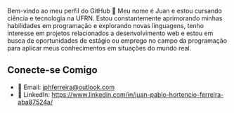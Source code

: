 Bem-vindo ao meu perfil do GitHub 👋
Meu nome é Juan e estou cursando ciência e tecnologia na UFRN. Estou constantemente aprimorando minhas habilidades em programação e explorando novas linguagens, tenho interesse em projetos relacionados a desenvolvimento web e estou em busca de oportunidades de estágio ou emprego no campo da programação para aplicar meus conhecimentos em situações do mundo real.

## Conecte-se Comigo

- 📧 Email: jphferreira@outlook.com
- 💼 LinkedIn: https://www.linkedin.com/in/juan-pablo-hortencio-ferreira-aba87524a/

<!---
juanphf/juanphf is a ✨ special ✨ repository because its `README.md` (this file) appears on your GitHub profile.
You can click the Preview link to take a look at your changes.
--->
